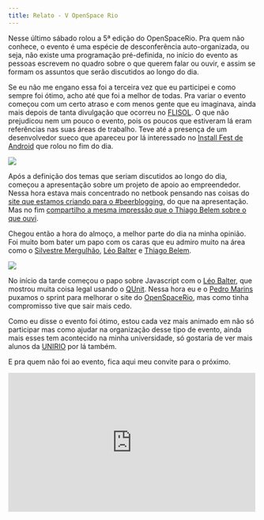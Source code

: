 ```yaml
---
title: Relato - V OpenSpace Rio
---
```


Nesse último sábado rolou a 5ª edição do OpenSpaceRio. Pra quem não conhece, o evento é uma espécie de desconferência auto-organizada, ou seja, não existe uma programação pré-definida, no início do evento as pessoas escrevem no quadro sobre o que querem falar ou ouvir, e assim se formam os assuntos que serão discutidos ao longo do dia.

Se eu não me engano essa foi a terceira vez que eu participei e como sempre foi ótimo, acho até que foi a melhor de todas. Pra variar o evento começou com um certo atraso e com menos gente que eu imaginava, ainda mais depois de tanta divulgação que ocorreu no [FLISOL](http://softwarelivre-rj.org/eventos/flisol/). O que não prejudicou nem um pouco o evento, pois os poucos que estiveram lá eram referências nas suas áreas de trabalho. Teve até a presença de um desenvolvedor sueco que apareceu por lá interessado no [Install Fest de Android](http://openspacerio.org/blog/install-fest-de-androind-no-v-openspacerio/) que rolou no fim do dia.

<!-- more -->

![](http://media.tumblr.com/tumblr_lmck7tMK7W1qe3219.jpg)

Após a definição dos temas que seriam discutidos ao longo do dia, começou a apresentação sobre um projeto de apoio ao empreendedor. Nessa hora estava mais concentrado no netbook pensando nas coisas do [site que estamos criando para o #beerblogging](https://github.com/victorfontes/beerblogging), do que na apresentação. Mas no fim [compartilho a mesma impressão que o Thiago Belem sobre o que ouvi](http://twitter.com/#!/TiuTalk/status/64351647194812417).

Chegou então a hora do almoço, a melhor parte do dia na minha opinião. Foi muito bom bater um papo com os caras que eu admiro muito na área como o [Silvestre Mergulhão](http://mergulhao.info/), [Léo Balter](http://leobalter.net/) e [Thiago Belem](http://thiagobelem.net/).

![](http://media.tumblr.com/tumblr_lmckanoS6c1qe3219.jpg)

No início da tarde começou o papo sobre Javascript com o [Léo Balter](http://leobalter.net/), que mostrou muita coisa legal usando o [QUnit](http://leobalter.net/tag/qunit/). Nessa hora eu e o [Pedro Marins](http://www.pedromarins.com) puxamos o sprint para melhorar o site do [OpenSpaceRio](http://openspacerio.org), mas como tinha compromisso tive que sair mais cedo.

Como eu disse o evento foi ótimo, estou cada vez mais animado em não só participar mas como ajudar na organização desse tipo de evento, ainda mais esses tem acontecido na minha universidade, só gostaria de ver mais alunos da [UNIRIO](http://uniriotec.br/) por lá também.

E pra quem não foi ao evento, fica aqui meu convite para o próximo.

<div class="iframe-wrap">
  <iframe src="http://player.vimeo.com/video/12866214?title=0&amp;byline=0&amp;portrait=0" width="500" frameborder="0" height="281"></iframe>
</div>
